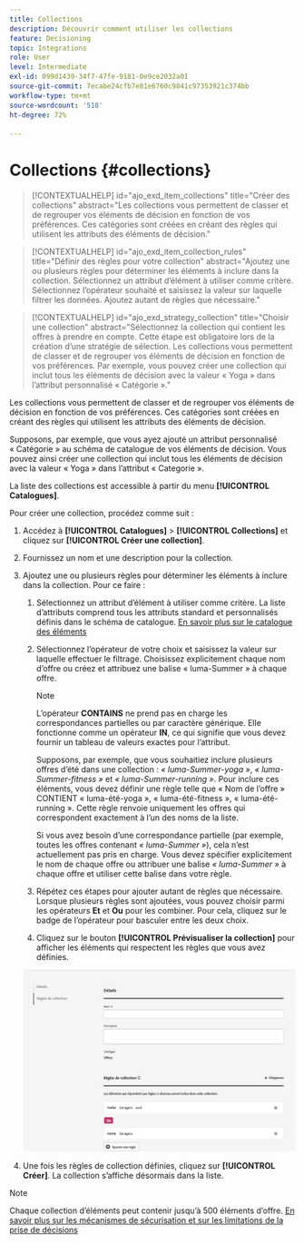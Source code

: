 ```yaml
---
title: Collections
description: Découvrir comment utiliser les collections
feature: Decisioning
topic: Integrations
role: User
level: Intermediate
exl-id: 099d1439-34f7-47fe-9181-0e9ce2032a01
source-git-commit: 7ecabe24cfb7e81e6760c9841c97353921c374bb
workflow-type: tm+mt
source-wordcount: '518'
ht-degree: 72%

---
```


# Collections {#collections}

>[!CONTEXTUALHELP]
>id="ajo_exd_item_collections"
>title="Créer des collections"
>abstract="Les collections vous permettent de classer et de regrouper vos éléments de décision en fonction de vos préférences. Ces catégories sont créées en créant des règles qui utilisent les attributs des éléments de décision."

>[!CONTEXTUALHELP]
>id="ajo_exd_item_collection_rules"
>title="Définir des règles pour votre collection"
>abstract="Ajoutez une ou plusieurs règles pour déterminer les éléments à inclure dans la collection. Sélectionnez un attribut d’élément à utiliser comme critère. Sélectionnez l’opérateur souhaité et saisissez la valeur sur laquelle filtrer les données. Ajoutez autant de règles que nécessaire."

>[!CONTEXTUALHELP]
>id="ajo_exd_strategy_collection"
>title="Choisir une collection"
>abstract="Sélectionnez la collection qui contient les offres à prendre en compte. Cette étape est obligatoire lors de la création d’une stratégie de sélection. Les collections vous permettent de classer et de regrouper vos éléments de décision en fonction de vos préférences. Par exemple, vous pouvez créer une collection qui inclut tous les éléments de décision avec la valeur « Yoga » dans l’attribut personnalisé « Catégorie »."

Les collections vous permettent de classer et de regrouper vos éléments de décision en fonction de vos préférences. Ces catégories sont créées en créant des règles qui utilisent les attributs des éléments de décision.

Supposons, par exemple, que vous ayez ajouté un attribut personnalisé « Catégorie » au schéma de catalogue de vos éléments de décision. Vous pouvez ainsi créer une collection qui inclut tous les éléments de décision avec la valeur « Yoga » dans l’attribut « Categorie ».

La liste des collections est accessible à partir du menu **[!UICONTROL Catalogues]**.

Pour créer une collection, procédez comme suit :

1. Accédez à **[!UICONTROL Catalogues]** > **[!UICONTROL Collections]** et cliquez sur **[!UICONTROL Créer une collection]**.
1. Fournissez un nom et une description pour la collection.
1. Ajoutez une ou plusieurs règles pour déterminer les éléments à inclure dans la collection. Pour ce faire :

   1. Sélectionnez un attribut d’élément à utiliser comme critère. La liste d’attributs comprend tous les attributs standard et personnalisés définis dans le schéma de catalogue. [En savoir plus sur le catalogue des éléments](catalogs.md)
   1. Sélectionnez l’opérateur de votre choix et saisissez la valeur sur laquelle effectuer le filtrage. Choisissez explicitement chaque nom d’offre ou créez et attribuez une balise « luma-Summer » à chaque offre.

      >[!NOTE]
      >
      >L’opérateur **CONTAINS** ne prend pas en charge les correspondances partielles ou par caractère générique. Elle fonctionne comme un opérateur **IN**, ce qui signifie que vous devez fournir un tableau de valeurs exactes pour l’attribut.
      >
      >Supposons, par exemple, que vous souhaitiez inclure plusieurs offres d’été dans une collection : *« luma-Summer-yoga »*, *« luma-Summer-fitness »* et *« luma-Summer-running »*. Pour inclure ces éléments, vous devez définir une règle telle que « Nom de l’offre » CONTIENT « luma-été-yoga », « luma-été-fitness », « luma-été-running ». Cette règle renvoie uniquement les offres qui correspondent exactement à l’un des noms de la liste.
      >
      >Si vous avez besoin d’une correspondance partielle (par exemple, toutes les offres contenant *« luma-Summer »*), cela n’est actuellement pas pris en charge. Vous devez spécifier explicitement le nom de chaque offre ou attribuer une balise *« luma-Summer »* à chaque offre et utiliser cette balise dans votre règle.

   1. Répétez ces étapes pour ajouter autant de règles que nécessaire. Lorsque plusieurs règles sont ajoutées, vous pouvez choisir parmi les opérateurs **Et** et **Ou** pour les combiner. Pour cela, cliquez sur le badge de l’opérateur pour basculer entre les deux choix.
   1. Cliquez sur le bouton **[!UICONTROL Prévisualiser la collection]** pour afficher les éléments qui respectent les règles que vous avez définies.

   ![](assets/collection-create.png)

1. Une fois les règles de collection définies, cliquez sur **[!UICONTROL Créer]**. La collection s’affiche désormais dans la liste.

>[!NOTE]
>
>Chaque collection d’éléments peut contenir jusqu’à 500 éléments d’offre. [En savoir plus sur les mécanismes de sécurisation et sur les limitations de la prise de décisions](gs-experience-decisioning.md#guardrails)
